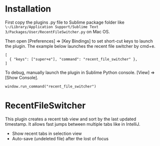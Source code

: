 # Installation

First copy the plugins .py file to Sublime package folder like `\~/Library/Application Support/Sublime Text 3/Packages/User/RecentFileSwitcher.py` on Mac OS.

Then open [Preferences] => [Key Bindings] to set short-cut keys to launch the plugin. The example below launches the recent file switcher by cmd+e.

```
[
  { "keys": ["super+e"], "command": "recent_file_switcher" },
]
```

To debug, manually launch the plugin in Sublime Python console. [View] => [Show Console].

```
window.run_command("recent_file_switcher")
```

# RecentFileSwitcher

This plugin creates a recent tab view and sort by the last updated timestamp. It allows fast jumps between multiple tabs like in IntelliJ.

- Show recent tabs in selection view
- Auto-save (undeleted file) after the lost of focus
